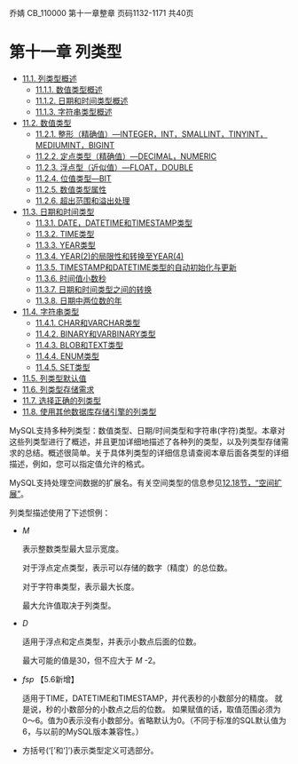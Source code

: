乔婧 CB_110000 第十一章整章 页码1132-1171 共40页

# 第十一章 列类型

* [11.1. 列类型概述](./11.1.0_Data_Type_Overview.md)
  - [11.1.1. 数值类型概述](./11.1.1_Numeric_Type_Overview.md)
  - [11.1.2. 日期和时间类型概述](./11.1.2_Date_and_Time_Type_Overview.md)
  - [11.1.3. 字符串类型概述](./11.1.3_String_Type_Overview.md)
* [11.2. 数值类型](./11.2.0_Numeric_Types.md)
  - [11.2.1. 整形（精确值）—INTEGER，INT，SMALLINT，TINYINT，MEDIUMINT，BIGINT](./11.2.1_Integer_Types_ExactValue_INTEGER_INT_SMALLINT_TINYINT_MEDIUMINT_BIGINT.md)
  - [11.2.2. 定点类型（精确值）—DECIMAL，NUMERIC](./11.2.2_Fixed-Point_Types_ExactValue_DECIMAL_NUMERIC.md)
  - [11.2.3. 浮点型（近似值）—FLOAT，DOUBLE](./11.2.3_Floating-Point_Types_ApproximateValue_FLOAT_DOUBLE.md)
  - [11.2.4. 位值类型—BIT](./11.2.4_Bit-Value_Type-BIT.md)
  - [11.2.5. 数值类型属性](./11.2.5_Numeric_Type_Attributes.md)
  - [11.2.6. 超出范围和溢出处理](./11.2.6_Out-of-Range_and_Overflow_Handling.md)
* [11.3. 日期和时间类型](./11.3.0_Date_and_Time_Types.md)
  - [11.3.1. DATE，DATETIME和TIMESTAMP类型](./11.3.1_The_DATE_DATETIME_and_TIMESTAMP_Types.md)
  - [11.3.2. TIME类型](./11.3.2_The_TIME_Type.md)
  - [11.3.3. YEAR类型](./11.3.3_The_YEAR_Type.md)
  - [11.3.4. YEAR(2)的局限性和转换至YEAR(4)](./11.3.4_YEAR2_Limitations_and_Migrating_to_YEAR4.md)
  - [11.3.5. TIMESTAMP和DATETIME类型的自动初始化与更新](./11.3.5_Automatic_Initialization_and_Updating_for_TIMESTAMP_and_DATETIME.md)
  - [11.3.6. 时间值小数秒](./11.3.6_Fractional_Seconds_in_Time_Values.md)
  - [11.3.7. 日期和时间类型之间的转换](./11.3.7_Conversion_Between_Date_and_Time_Types.md)
  - [11.3.8. 日期中两位数的年](./11.3.8_Two-Digit_Years_in_Dates.md)
* [11.4. 字符串类型](./11.4.0_String_Types.md)
  - [11.4.1. CHAR和VARCHAR类型](./11.4.1_The_CHAR_and_VARCHAR_Types.md)
  - [11.4.2. BINARY和VARBINARY类型](./11.4.2_The_BINARY_and_VARBINARY_Types.md)
  - [11.4.3. BLOB和TEXT类型](./11.4.3_The_BLOB_and_TEXT_Types.md)
  - [11.4.4. ENUM类型](./11.4.4_The_ENUM_Type.md)
  - [11.4.5. SET类型](./11.4.5_The_SET_Type.md)
* [11.5. 列类型默认值](./11.5.0_Data_Type_Default_Values.md)
* [11.6. 列类型存储需求](./11.6.0_Data_Type_Storage_Requirements.md)
* [11.7. 选择正确的列类型](./11.7.0_Choosing_the_Right_Type_for_a_Column.md)
* [11.8. 使用其他数据库存储引擎的列类型](./11.8.0_Using_Data_Types_from_Other_Database_Engines.md)


MySQL支持多种列类型：数值类型、日期/时间类型和字符串(字符)类型。本章对这些列类型进行了概述，并且更加详细地描述了各种列的类型，以及列类型存储需求的总结。概述很简单。关于具体列类型的详细信息请查阅本章后面各类型的详细描述，例如，您可以指定值允许的格式。

MySQL支持处理空间数据的扩展名。有关空间类型的信息参见[12.18节，“空间扩展”](../Chapter_12/12.18.00_Spatial_Extensions.md)。

列类型描述使用了下述惯例：

* *M* 
    
    表示整数类型最大显示宽度。

    对于浮点定点类型，表示可以存储的数字（精度）的总位数。

    对于字符串类型，表示最大长度。

    最大允许值取决于列类型。

* *D*

    适用于浮点和定点类型，并表示小数点后面的位数。

    最大可能的值是30，但不应大于 *M* -2。

* *fsp* 【5.6新增】

    适用于TIME，DATETIME和TIMESTAMP，并代表秒的小数部分的精度。
    就是说，秒的小数部分的小数点之后的位数。
    如果赋值的话，取值范围必须为0〜6。值为0表示没有小数部分。省略默认为0。（不同于标准的SQL默认值为6，与以前的MySQL版本兼容性。）

* 方括号(‘[’和‘]’)表示类型定义可选部分。

